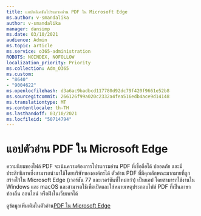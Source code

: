 ```yaml
---
title: แอปพลิเคชันโปรแกรมอ่าน PDF ใน Microsoft Edge
ms.author: v-smandalika
author: v-smandalika
manager: dansimp
ms.date: 03/10/2021
audience: Admin
ms.topic: article
ms.service: o365-administration
ROBOTS: NOINDEX, NOFOLLOW
localization_priority: Priority
ms.collection: Adm_O365
ms.custom:
- "8640"
- "9004622"
ms.openlocfilehash: d3a6ac9badbcd117780d92dc79f420f9661e52b8
ms.sourcegitcommit: 266126f99a020c2332a4fea516edb4ace9d14148
ms.translationtype: MT
ms.contentlocale: th-TH
ms.lasthandoff: 03/10/2021
ms.locfileid: "50714794"
---
```

# <a name="pdf-reader-app-in-microsoft-edge"></a>แอปตัวอ่าน PDF ใน Microsoft Edge

ความนิยมของไฟล์ PDF จะเน้นความต้องการโปรแกรมอ่าน PDF ที่เชื่อถือได้ ปลอดภัย และมีประสิทธิภาพซึ่งสามารถนํามาใช้โดยบริษัทขององค์กรได้ ตัวอ่าน PDF ที่มีคุณลักษณะมากมายที่ถูกสร้างไว้ใน Microsoft Edge (เวอร์ชัน 77 และเวอร์ชันที่ใหม่กว่า) เป็นแอป โดยสามารถใช้งานใน Windows และ macOS และสามารถใช้เพื่อเปิดและใส่หมายเหตุประกอบไฟล์ PDF ที่เป็นภาษาท้องถิ่น ออนไลน์ หรือฝังในเว็บเพจได้

ดูข้อมูลเพิ่มเติมในตัวอ่าน[PDF ใน Microsoft Edge](https://docs.microsoft.com/deployedge/microsoft-edge-pdf)

